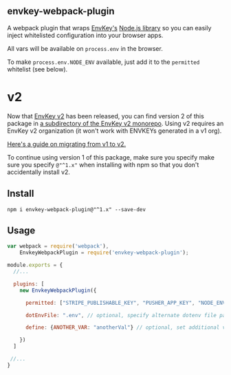 ## envkey-webpack-plugin

A webpack plugin that wraps [EnvKey's](https://www.envkey.com) [Node.js library](https://www.github.com/envkey/envkey-node) so you can easily inject whitelisted configuration into your browser apps.

All vars will be available on `process.env` in the browser.

To make `process.env.NODE_ENV` available, just add it to the `permitted` whitelist (see below).

# v2

Now that [EnvKey v2](https://v2.envkey.com) has been released, you can find version 2 of this package in [a subdirectory of the EnvKey v2 monorepo](https://github.com/envkey/envkey/tree/main/public/sdks/languages-and-frameworks/webpack). Using v2 requires an EnvKey v2 organization (it won't work with ENVKEYs generated in a v1 org).

[Here's a guide on migrating from v1 to v2.](https://docs-v2.envkey.com/docs/migrating-from-v1)

To continue using version 1 of this package, make sure you specify make sure you specify `@"^1.x"` when installing with npm so that you don't accidentally install v2.

## Install

`npm i envkey-webpack-plugin@"^1.x" --save-dev`

## Usage

```javascript
var webpack = require('webpack'),
    EnvkeyWebpackPlugin = require('envkey-webpack-plugin');

module.exports = {
  //...

  plugins: [
    new EnvkeyWebpackPlugin({

      permitted: ["STRIPE_PUBLISHABLE_KEY", "PUSHER_APP_KEY", "NODE_ENV"], // required, specify whitelist of vars to pull from Envkey -- you can also include "NODE_ENV" to make that available

      dotEnvFile: ".env", // optional, specify alternate dotenv file path like ".env.staging" -- file should include valid ENVKEY variable

      define: {ANOTHER_VAR: "anotherVal"} // optional, set additional vars on `process.env`

    })
  ]

 //...
}
```
